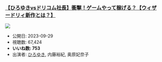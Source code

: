 ### [【ひろゆきvsドリコム社長】衝撃！ゲームやって稼げる？【ウィザードリィ新作とは？】](https://www.youtube.com/watch?v=MUL_GI9Y4XM)
[![](https://img.youtube.com/vi/MUL_GI9Y4XM/sddefault.jpg)](https://www.youtube.com/watch?v=MUL_GI9Y4XM)
-   公開日: 2023-09-29
-   視聴数: 67,424
-   **いいね数: 753**
-   出演者: [ひろゆき](/rehacq_fan/people/ひろゆき "wikilink"), 内藤裕紀, 奥原妃奈子
